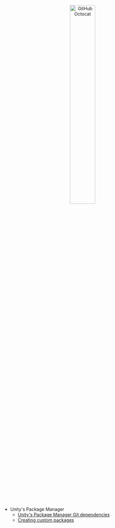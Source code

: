 <p align="center">
  <img alt="GitHub Octocat" src="https://longshilin.com/images/favicon.png" width="40%">
</p>

- Unity's Package Manager
  - [Unity's Package Manager Git dependencies](Packages/Project-Manifest-Git-Dependencies.md)
  - [Creating custom packages](https://docs.unity3d.com/Manual/CustomPackages.html)

